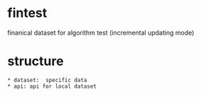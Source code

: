 # fintest
finanical dataset for algorithm test
(incremental updating mode)

# structure
	* dataset:  specific data
	* api: api for local dataset
